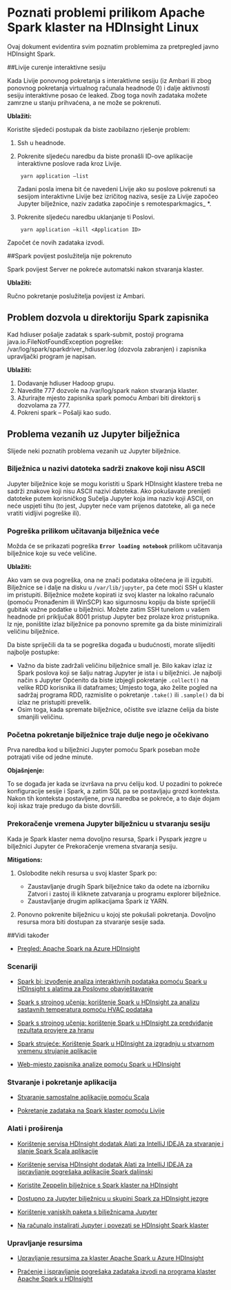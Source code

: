 <properties 
    pageTitle="Poznati problemi Apache Spark u HDInsight | Microsoft Azure" 
    description="Poznati problemi Apache Spark u HDInsight." 
    services="hdinsight" 
    documentationCenter="" 
    authors="mumian" 
    manager="jhubbard" 
    editor="cgronlun"
    tags="azure-portal"/>

<tags 
    ms.service="hdinsight" 
    ms.workload="big-data" 
    ms.tgt_pltfrm="na" 
    ms.devlang="na" 
    ms.topic="article" 
    ms.date="08/25/2016" 
    ms.author="nitinme"/>

# <a name="known-issues-for-apache-spark-cluster-on-hdinsight-linux"></a>Poznati problemi prilikom Apache Spark klaster na HDInsight Linux

Ovaj dokument evidentira svim poznatim problemima za pretpregled javno HDInsight Spark.  

##<a name="livy-leaks-interactive-session"></a>Livije curenje interaktivne sesiju
 
Kada Livije ponovnog pokretanja s interaktivne sesiju (iz Ambari ili zbog ponovnog pokretanja virtualnog računala headnode 0) i dalje aktivnosti sesiju interaktivne posao će leaked. Zbog toga novih zadataka možete zamrzne u stanju prihvaćena, a ne može se pokrenuti.

**Ublažiti:**

Koristite sljedeći postupak da biste zaobilazno rješenje problem:

1. Ssh u headnode. 
2. Pokrenite sljedeću naredbu da biste pronašli ID-ove aplikacije interaktivne poslove rada kroz Livije. 

        yarn application –list

    Zadani posla imena bit će navedeni Livije ako su poslove pokrenuti sa sesijom interaktivne Livije bez izričitog naziva, sesije za Livije započeo Jupyter bilježnice, naziv zadatka započinje s remotesparkmagics_ *. 

3. Pokrenite sljedeću naredbu uklanjanje ti Poslovi. 

        yarn application –kill <Application ID>

Započet će novih zadataka izvodi. 

##<a name="spark-history-server-not-started"></a>Spark povijest poslužitelja nije pokrenuto 

Spark povijest Server ne pokreće automatski nakon stvaranja klaster.  

**Ublažiti:** 

Ručno pokretanje poslužitelja povijest iz Ambari.

## <a name="permission-issue-in-spark-log-directory"></a>Problem dozvola u direktoriju Spark zapisnika 

Kad hdiuser pošalje zadatak s spark-submit, postoji programa java.io.FileNotFoundException pogreške: /var/log/spark/sparkdriver_hdiuser.log (dozvola zabranjen) i zapisnika upravljački program je napisan. 

**Ublažiti:**
 
1. Dodavanje hdiuser Hadoop grupu. 
2. Navedite 777 dozvole na /var/log/spark nakon stvaranja klaster. 
3. Ažurirajte mjesto zapisnika spark pomoću Ambari biti direktorij s dozvolama za 777.  
4. Pokreni spark – Pošalji kao sudo.  

## <a name="issues-related-to-jupyter-notebooks"></a>Problema vezanih uz Jupyter bilježnica

Slijede neki poznatih problema vezanih uz Jupyter bilježnice.


### <a name="notebooks-with-non-ascii-characters-in-filenames"></a>Bilježnica u nazivi datoteka sadrži znakove koji nisu ASCII

Jupyter bilježnice koje se mogu koristiti u Spark HDInsight klastere treba ne sadrži znakove koji nisu ASCII nazivi datoteka. Ako pokušavate prenijeti datoteke putem korisničkog Sučelja Jupyter koja ima naziv koji ASCII, on neće uspjeti tihu (to jest, Jupyter neće vam prijenos datoteke, ali ga neće vratiti vidljivi pogreške ili). 

### <a name="error-while-loading-notebooks-of-larger-sizes"></a>Pogreška prilikom učitavanja bilježnica veće

Možda će se prikazati pogreška **`Error loading notebook`** prilikom učitavanja bilježnice koje su veće veličine.  

**Ublažiti:**

Ako vam se ova pogreška, ona ne znači podataka oštećena je ili izgubiti.  Bilježnice se i dalje na disku u `/var/lib/jupyter`, pa ćete moći SSH u klaster im pristupiti. Bilježnice možete kopirati iz svoj klaster na lokalno računalo (pomoću Pronađenim ili WinSCP) kao sigurnosnu kopiju da biste spriječili gubitak važne podatke u bilježnici. Možete zatim SSH tunelom u vašem headnode pri priključak 8001 pristup Jupyter bez prolaze kroz pristupnika.  Iz nje, poništite izlaz bilježnice pa ponovno spremite ga da biste minimizirali veličinu bilježnice.

Da biste spriječili da ta se pogreška događa u budućnosti, morate slijediti najbolje postupke:

* Važno da biste zadržali veličinu bilježnice small je. Bilo kakav izlaz iz Spark poslova koji se šalju natrag Jupyter je ista i u bilježnici.  Je najbolji način s Jupyter Općenito da biste izbjegli pokretanje `.collect()` na velike RDD korisnika ili dataframes; Umjesto toga, ako želite pogled na sadržaj programa RDD, razmislite o pokretanje `.take()` ili `.sample()` da bi izlaz ne pristupiti prevelik.
* Osim toga, kada spremate bilježnice, očistite sve izlazne ćelija da biste smanjili veličinu.

### <a name="notebook-initial-startup-takes-longer-than-expected"></a>Početna pokretanje bilježnice traje dulje nego je očekivano 

Prva naredba kod u bilježnici Jupyter pomoću Spark poseban može potrajati više od jedne minute.  

**Objašnjenje:**
 
To se događa jer kada se izvršava na prvu ćeliju kod. U pozadini to pokreće konfiguracije sesije i Spark, a zatim SQL pa se postavljaju grozd konteksta. Nakon tih konteksta postavljene, prva naredba se pokreće, a to daje dojam koji iskaz traje predugo da biste dovršili.

### <a name="jupyter-notebook-timeout-in-creating-the-session"></a>Prekoračenje vremena Jupyter bilježnicu u stvaranju sesiju

Kada je Spark klaster nema dovoljno resursa, Spark i Pyspark jezgre u bilježnici Jupyter će Prekoračenje vremena stvaranja sesiju. 

**Mitigations:** 

1. Oslobodite nekih resursa u svoj klaster Spark po:

    - Zaustavljanje drugih Spark bilježnice tako da odete na izborniku Zatvori i zastoj ili kliknete zatvaranja u programu explorer bilježnice.
    - Zaustavljanje drugim aplikacijama Spark iz YARN.

2. Ponovno pokrenite bilježnicu u kojoj ste pokušali pokretanja. Dovoljno resursa mora biti dostupan za stvaranje sesije sada.

##<a name="see-also"></a>Vidi također

* [Pregled: Apache Spark na Azure HDInsight](hdinsight-apache-spark-overview.md)

### <a name="scenarios"></a>Scenariji

* [Spark bi: izvođenje analiza interaktivnih podataka pomoću Spark u HDInsight s alatima za Poslovno obavještavanje](hdinsight-apache-spark-use-bi-tools.md)

* [Spark s strojnog učenja: korištenje Spark u HDInsight za analizu sastavnih temperatura pomoću HVAC podataka](hdinsight-apache-spark-ipython-notebook-machine-learning.md)

* [Spark s strojnog učenja: korištenje Spark u HDInsight za predviđanje rezultata provjere za hranu](hdinsight-apache-spark-machine-learning-mllib-ipython.md)

* [Spark strujeće: Korištenje Spark u HDInsight za izgradnju u stvarnom vremenu strujanje aplikacije](hdinsight-apache-spark-eventhub-streaming.md)

* [Web-mjesto zapisnika analize pomoću Spark u HDInsight](hdinsight-apache-spark-custom-library-website-log-analysis.md)

### <a name="create-and-run-applications"></a>Stvaranje i pokretanje aplikacija

* [Stvaranje samostalne aplikacije pomoću Scala](hdinsight-apache-spark-create-standalone-application.md)

* [Pokretanje zadataka na Spark klaster pomoću Livije](hdinsight-apache-spark-livy-rest-interface.md)

### <a name="tools-and-extensions"></a>Alati i proširenja

* [Korištenje servisa HDInsight dodatak Alati za IntelliJ IDEJA za stvaranje i slanje Spark Scala aplikacije](hdinsight-apache-spark-intellij-tool-plugin.md)

* [Korištenje servisa HDInsight dodatak Alati za IntelliJ IDEJA za ispravljanje pogrešaka aplikacije Spark daljinski](hdinsight-apache-spark-intellij-tool-plugin-debug-jobs-remotely.md)

* [Koristite Zeppelin bilježnice s Spark klaster na HDInsight](hdinsight-apache-spark-use-zeppelin-notebook.md)

* [Dostupno za Jupyter bilježnicu u skupini Spark za HDInsight jezgre](hdinsight-apache-spark-jupyter-notebook-kernels.md)

* [Korištenje vanjskih paketa s bilježnicama Jupyter](hdinsight-apache-spark-jupyter-notebook-use-external-packages.md)

* [Na računalo instalirati Jupyter i povezati se HDInsight Spark klaster](hdinsight-apache-spark-jupyter-notebook-install-locally.md)

### <a name="manage-resources"></a>Upravljanje resursima

* [Upravljanje resursima za klaster Apache Spark u Azure HDInsight](hdinsight-apache-spark-resource-manager.md)

* [Praćenje i ispravljanje pogrešaka zadataka izvodi na programa klaster Apache Spark u HDInsight](hdinsight-apache-spark-job-debugging.md)
